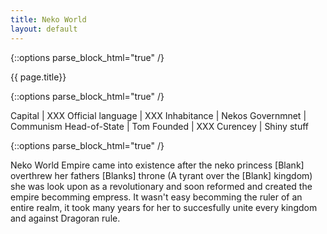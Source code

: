 ```yaml
---
title: Neko World
layout: default
---
```


{::options parse_block_html="true" /}

<div class="row">
<div class="col-md-3">
<div class="panel panel-default no-padding">
<div class="panel-heading">
{{ page.title}}
</div>
<div class="panel-body">
</div>
<div class="panel-body">
  
{::options parse_block_html="true" /}

Capital | XXX
Official language | XXX
Inhabitance | Nekos
Governmnet | Communism
Head-of-State | Tom
Founded | XXX
Curencey | Shiny stuff


</div>
</div>
</div>
<div class="col-md-9">
{::options parse_block_html="true" /}

Neko World Empire came into existence after the neko princess [Blank] overthrew her fathers [Blanks] throne (A tyrant over the [Blank] kingdom) she was look upon as a revolutionary and soon reformed and created the empire becomming empress. It wasn't easy becomming the ruler of an entire realm, it took many years for her to succesfully unite every kingdom and against Dragoran rule.

</div>
</div>
